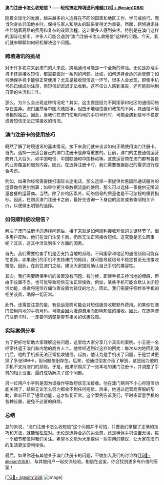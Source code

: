 **澳门注册卡怎么收短信？——轻松搞定跨境通讯难题[[TG💪+ @esim1088](https://t.me/s/esim1088)]**

随着全球化的发展，越来越多的人选择在不同的国家和地区工作、学习或旅行。而当你身处异国他乡时，保持与家人和朋友的联系变得尤为重要。然而，跨境通讯往往伴随着高昂的费用和复杂的设置流程，这让很多人感到头疼。特别是在澳门这样的国际化都市，许多人可能会遇到“澳门注册卡怎么收短信”这样的问题。今天，我们就来聊聊如何轻松解决这个问题。

### 跨境通讯的挑战

对于许多初次来到澳门的人来说，跨境通讯可能是一个全新的体验。无论是办理手机卡还是接收短信，都需要面对一系列的问题。比如，如何选择合适的运营商？如何确保手机卡能够正常使用？尤其是接收短信这一环节，很多人会发现，即使手机号码已经成功注册，但短信却迟迟无法收到。这不仅让人感到沮丧，还可能影响到日常的生活和工作。

那么，为什么会出现这种情况呢？其实，这主要是因为不同国家和地区的通信网络存在差异。澳门虽然与中国大陆接壤，但由于地理位置和政策的不同，其通信环境也相对独立。因此，当我们在澳门使用内地的手机号码时，可能会遇到信号不稳定或者短信无法正常接收的情况。

### 澳门注册卡的使用技巧

既然了解了跨境通讯的基本情况，接下来我们就来谈谈如何正确使用澳门注册卡。首先，选择一张适合自己的澳门注册卡是非常重要的。目前，澳门的主要通信运营商有几大巨头，如中国电信、中国联通和中国移动等。这些运营商在澳门都有各自的业务覆盖和服务内容。因此，在选择注册卡时，我们需要根据自己的需求进行综合考虑。

例如，如果你经常需要拨打国际长途电话，那么选择一家提供优惠国际通话服务的运营商会更加划算；如果你更注重数据流量的使用，那么可以选择一家提供无限流量套餐的运营商。当然，除了价格因素外，网络信号的质量也是不可忽视的重要指标。因此，在购买澳门注册卡之前，最好先咨询一下身边的朋友或者查阅相关评价，以便做出明智的选择。

### 如何顺利接收短信？

解决了澳门注册卡的选择问题后，接下来就是如何顺利接收短信的关键环节了。很多用户反映，他们在澳门注册卡后，仍然无法正常接收短信。这究竟是怎么回事呢？其实，这其中涉及到多个方面的因素。

首先，我们需要检查手机是否支持当地的频段。不同国家和地区的通信频段可能存在差异，如果我们的手机不支持澳门的频段，就可能导致信号不稳定甚至无法接收短信。因此，在前往澳门之前，建议大家提前确认自己手机的兼容性。

其次，我们需要确保手机的设置没有问题。有时候，即使手机支持当地的频段，但由于设置不当，也可能导致短信无法正常接收。例如，某些手机可能会默认关闭短信功能，或者将短信存储位置设置为错误的地方。因此，我们需要仔细检查手机的相关设置，确保一切正常。

此外，还需要注意的是，有些运营商可能会对短信服务收取额外费用。如果你在澳门使用内地的手机号码，可能会因为漫游费用而影响短信的接收。因此，在选择澳门注册卡时，一定要问清楚是否有相关的优惠政策。

### 实际案例分享

为了更好地帮助大家理解这些问题，这里给大家分享几个真实的案例。小王是一名经常往返于澳门和内地的商务人士。他曾经遇到过这样的困扰：每次从内地回到澳门后，他的手机都无法正常接收短信。起初，他认为是手机出了问题，于是尝试更换了多张SIM卡，但问题依旧存在。后来，他通过朋友介绍了解到，这是因为他的手机不支持澳门的频段。于是，他果断购买了一张本地的澳门注册卡，并调整了手机的相关设置，最终成功解决了这个问题。

另一位用户小李则是因为误操作导致短信无法接收。他在澳门期间不小心将短信功能关闭了，结果无论怎么努力都收不到任何短信。后来，他通过运营商客服的帮助，重新开启了短信功能，这才恢复正常。这个案例告诉我们，平时多留意手机的各种设置，避免不必要的麻烦。

### 总结

总的来说，“澳门注册卡怎么收短信”这个问题并不可怕，只要我们掌握了正确的技巧和方法，就能轻松应对。无论是选择合适的运营商，还是确保手机设置无误，每一个细节都值得我们关注。希望本文能为大家提供一些实用的建议，让大家在澳门的生活更加便利愉快。

最后，如果你还有其他关于澳门注册卡的问题，不妨加入我们的讨论群[[TG💪+ @esim1088](https://t.me/s/esim1088)]，与其他用户一起交流经验。相信在这里，你会找到更多有价值的答案！

[[TG💪+ @esim1088](https://t.me/s/esim1088) ![Image](https://i.postimg.cc/4NQfJmqS/Snipaste-2025-05-13-00-14-12.png)]